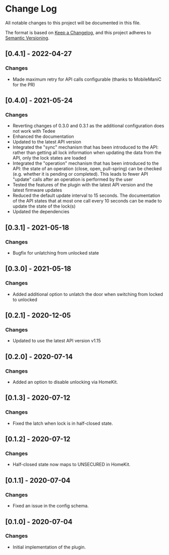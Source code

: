 # Change Log
All notable changes to this project will be documented in this file.

The format is based on [Keep a Changelog](https://keepachangelog.com/en/1.0.0/),
and this project adheres to [Semantic Versioning](https://semver.org/spec/v2.0.0.html).

## [0.4.1] - 2022-04-27
### Changes
- Made maximum retry for API calls configurable (thanks to MobileManiC for the PR)

## [0.4.0] - 2021-05-24
### Changes
- Reverting changes of 0.3.0 and 0.3.1 as the additional configuration does not work with Tedee
- Enhanced the documentation
- Updated to the latest API version
- Integrated the "sync" mechanism that has been introduced to the API: rather than getting all lock information when updating the data from the API, only the lock states are loaded
- Integrated the "operation" mechanism that has been introduced to the API: the state of an operation (close, open, pull-spring) can be checked (e.g. whether it is pending or completed). This leads to fewer API "update" calls after an operation is performed by the user
- Tested the features of the plugin with the latest API version and the latest firmware updates
- Reduced the default update interval to 15 seconds. The documentation of the API states that at most one call every 10 seconds can be made to update the state of the lock(s)
- Updated the dependencies

## [0.3.1] - 2021-05-18
### Changes
- Bugfix for unlatching from unlocked state

## [0.3.0] - 2021-05-18
### Changes
- Added additional option to unlatch the door when switching from locked to unlocked

## [0.2.1] - 2020-12-05
### Changes
- Updated to use the latest API version v1.15

## [0.2.0] - 2020-07-14
### Changes
- Added an option to disable unlocking via HomeKit.

## [0.1.3] - 2020-07-12
### Changes
- Fixed the latch when lock is in half-closed state.

## [0.1.2] - 2020-07-12
### Changes
- Half-closed state now maps to UNSECURED in HomeKit.

## [0.1.1] - 2020-07-04
### Changes
- Fixed an issue in the config schema.

## [0.1.0] - 2020-07-04
### Changes
- Initial implementation of the plugin.
